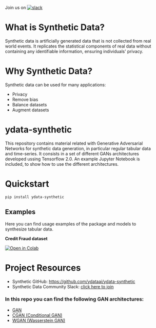 Join us on [![slack](https://img.shields.io/badge/slack-brightgreen.svg?logo=slack)](https://join.slack.com/t/syntheticdatahq/shared_invite/zt-i4ey2f36-0JLkHnYTiLxMe2jKvT0FQw)

# What is Synthetic Data?
Synthetic data is artificially generated data that is not collected from real world events. It replicates the statistical components of real data without containing any identifiable information, ensuring individuals' privacy.

# Why Synthetic Data?
Synthetic data can be used for many applications:
- Privacy
- Remove bias
- Balance datasets
- Augment datasets

# ydata-synthetic
This repository contains material related with Generative Adversarial Networks for synthetic data generation, in particular regular tabular data and time-series. 
It consists in a set of different GANs architectures developed ussing Tensorflow 2.0. An example Jupyter Notebook is included, to show how to use the different architectures.

# Quickstart
```
pip install ydata-synthetic
```

## Examples
Here you can find usage examples of the package and models to synthesize tabular data.

**Credit Fraud dataset** 

[![Open in Colab](https://colab.research.google.com/assets/colab-badge.svg)](https://colab.research.google.com/github/ydataai/ydata-synthetic/blob/master/examples/gan_example.ipynb)

# Project Resources
- Synthetic GitHub: https://github.com/ydataai/ydata-synthetic
- Synthetic Data Community Slack: [click here to join](https://join.slack.com/t/syntheticdatahq/shared_invite/zt-i4ey2f36-0JLkHnYTiLxMe2jKvT0FQw)

### In this repo you can find the following GAN architectures:
- [GAN](https://arxiv.org/abs/1406.2661)
- [CGAN (Conditional GAN)](https://arxiv.org/abs/1411.1784)
- [WGAN (Wasserstein GAN)](https://arxiv.org/abs/1701.07875)
